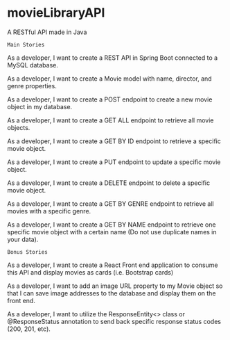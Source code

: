 # movieLibraryAPI
A RESTful API made in Java


	Main Stories
 
As a developer, I want to create a REST API in Spring Boot connected to a MySQL database.

As a developer, I want to create a Movie model with name, director, and genre properties.

As a developer, I want to create a POST endpoint to create a new movie object in my database.

As a developer, I want to create a GET ALL endpoint to retrieve all movie objects.

As a developer, I want to create a GET BY ID endpoint to retrieve a specific movie object.

As a developer, I want to create a PUT endpoint to update a specific movie object.

As a developer, I want to create a DELETE endpoint to delete a specific movie object.

As a developer, I want to create a GET BY GENRE endpoint to retrieve all movies with a specific genre.

As a developer, I want to create a GET BY NAME endpoint to retrieve one specific movie object with a certain name (Do not use duplicate names in your data).
 
	Bonus Stories

As a developer, I want to create a React Front end application to consume this API and display movies as cards (i.e. Bootstrap cards)

As a developer, I want to add an image URL property to my Movie object so that I can save image addresses to the database and display them on the front end.

As a developer, I want to utilize the ResponseEntity<> class or @ResponseStatus annotation to send back specific response status codes (200, 201, etc).

